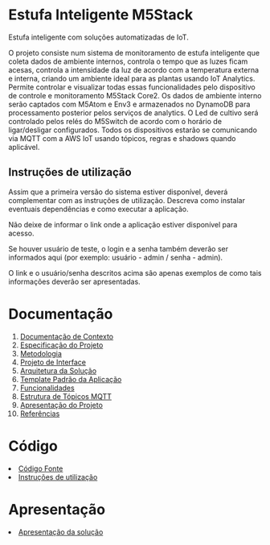 # Estufa Inteligente M5Stack
 Estufa inteligente com soluções automatizadas de IoT.

O projeto consiste num sistema de monitoramento de estufa inteligente que coleta dados de ambiente internos, controla o tempo que as luzes ficam acesas, controla a intensidade da luz de acordo com a temperatura externa e interna, criando um ambiente ideal para as plantas usando IoT Analytics. Permite controlar e visualizar todas essas funcionalidades pelo dispositivo de controle e monitoramento M5Stack Core2. Os dados de ambiente interno serão captados com M5Atom e Env3 e armazenados no DynamoDB para processamento posterior pelos serviços de analytics. O Led de cultivo será controlado pelos relés do M5Switch de acordo com o horário de ligar/desligar configurados. Todos os dispositivos estarão se comunicando via MQTT com a AWS IoT usando tópicos, regras e shadows quando aplicável.

## Instruções de utilização

Assim que a primeira versão do sistema estiver disponível, deverá complementar com as instruções de utilização. Descreva como instalar eventuais dependências e como executar a aplicação.

Não deixe de informar o link onde a aplicação estiver disponível para acesso.

Se houver usuário de teste, o login e a senha também deverão ser informados aqui (por exemplo: usuário - admin / senha - admin).

O link e o usuário/senha descritos acima são apenas exemplos de como tais informações deverão ser apresentadas.

# Documentação

<ol>
<li><a href="docs/01-documentacao-de-contexto.md"> Documentação de Contexto</a></li>
<li><a href="docs/02-especificacao-do-projeto.md"> Especificação do Projeto</a></li>
<li><a href="docs/03-metodologia.md"> Metodologia</a></li>
<li><a href="docs/04-projeto-de-interface.md"> Projeto de Interface</a></li>
<li><a href="docs/05-arquitetura-da-solucao.md"> Arquitetura da Solução</a></li>
<li><a href="docs/06-template-padrao-da-aplicacao.md"> Template Padrão da Aplicação</a></li>
<li><a href="docs/07-funcionalidades.md"> Funcionalidades</a></li>
<li><a href="docs/estrutura-de-topicos.md"> Estrutura de Tópicos MQTT</a></li>
<li><a href="docs/08-apresentacao-do-projeto.md"> Apresentação do Projeto</a></li>
<li><a href="docs/09-referencias.md"> Referências</a></li>
</ol>

# Código

<li><a href="src/"> Código Fonte</a></li>
<li><a href="src/README.md"> Instruções de utilização</a></li>

# Apresentação

<li><a href="presentation/README.md"> Apresentação da solução</a></li>
